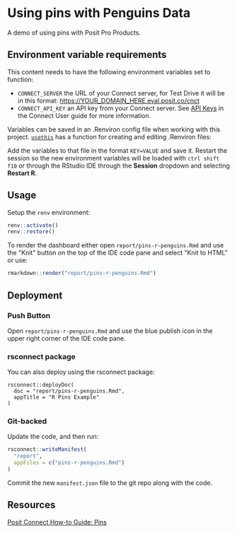 # Using pins with Penguins Data

A demo of using pins with Posit Pro Products.

## Environment variable requirements

This content needs to have the following environment variables set to function:
- `CONNECT_SERVER` the URL of your Connect server, for Test Drive it will be in this format: https://YOUR_DOMAIN_HERE.eval.posit.co/cnct
- `CONNECT_API_KEY` an API key from your Connect server. See [API Keys](https://docs.posit.co/connect/user/api-keys/) in the Connect User guide for more information.
 
Variables can be saved in an .Renviron config file when working with this project. [`usethis`](https://usethis.r-lib.org/) has a function for creating and editing .Renviron files: 

Add the variables to that file in the format `KEY=VALUE` and save it. Restart the session so the new environment variables will be loaded with `ctrl shift f10` or through the RStudio IDE through the **Session** dropdown and selecting **Restart R**.

## Usage

Setup the `renv` environment:

```r
renv::activate()
renv::restore()
```

To render the dashboard either open `report/pins-r-penguins.Rmd` and use the "Knit" button on the top of the IDE code pane and select "Knit to HTML" or use:

```r
rmarkdown::render("report/pins-r-penguins.Rmd")
```

## Deployment

### Push Button

Open `report/pins-r-penguins.Rmd` and use the blue publish icon in the upper right corner of the IDE code pane.

### rsconnect package

You can also deploy using the rsconnect package:

```
rsconnect::deployDoc(
  doc = "report/pins-r-penguins.Rmd",
  appTitle = "R Pins Example"
)
```

### Git-backed

Update the code, and then run:

```r
rsconnect::writeManifest(
  "report", 
  appFiles = c("pins-r-penguins.Rmd")
)
```

Commit the new `manifest.json` file to the git repo along with the code.

## Resources

[Posit Connect How-to Guide: Pins](https://docs.posit.co/connect/how-to/pins/)
